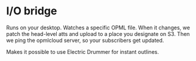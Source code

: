 # I/O bridge

Runs on your desktop. Watches a specific OPML file. When it changes, we patch the head-level atts and upload to a place you designate on S3. Then we ping the opmlcloud server, so your subscribers get updated.

Makes it possible to use Electric Drummer for instant outlines.

